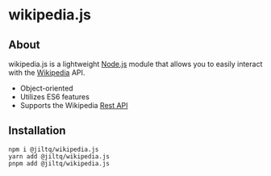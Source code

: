 # wikipedia.js

## About
wikipedia.js is a lightweight [Node.js](https://nodejs.org) module that allows you to easily interact with the [Wikipedia](https://en.wikipedia.org) API.

- Object-oriented
- Utilizes ES6 features
- Supports the Wikipedia [Rest API](https://en.wikipedia.org/api/rest_v1/#/)

## Installation

```sh-session
npm i @jiltq/wikipedia.js
yarn add @jiltq/wikipedia.js
pnpm add @jiltq/wikipedia.js
```